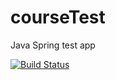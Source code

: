 # courseTest
Java Spring test app

[![Build Status](https://ci.suxenia.com/api/badges/codeapostle/courseTest/status.svg)](https://ci.suxenia.com/codeapostle/courseTest)
